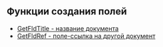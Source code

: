 ## Функции создания полей

* [GetFldTitle - название документа](/flds/getFldTitle.md)
* [GetFldRef - поле-ссылка на другой документ](/flds/getFldRef.md)
